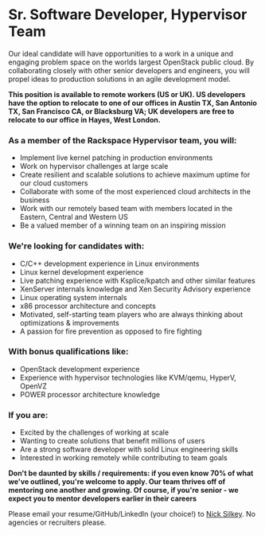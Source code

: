 # Sr. Software Developer, Hypervisor Team

Our ideal candidate will have opportunities to a work in a unique and engaging problem space on the worlds largest OpenStack public cloud. By collaborating closely with other senior developers and engineers, you will propel ideas to production solutions in an agile development model.

**This position is available to remote workers (US or UK). US developers have the option to relocate to one of our offices in Austin TX, San Antonio TX, San Francisco CA, or Blacksburg VA; UK developers are free to relocate to our office in Hayes, West London.**

### As a member of the Rackspace Hypervisor team, you will:

- Implement live kernel patching in production environments
- Work on hypervisor challenges at large scale
- Create resilient and scalable solutions to achieve maximum uptime for our cloud customers
- Collaborate with some of the most experienced cloud architects in the business
- Work with our remotely based team with members located in the Eastern, Central and Western US
- Be a valued member of a winning team on an inspiring mission

### We're looking for candidates with:

- C/C++ development experience in Linux environments
- Linux kernel development experience
- Live patching experience with Ksplice/kpatch and other similar features
- XenServer internals knowledge and Xen Security Advisory experience
- Linux operating system internals
- x86 processor architecture and concepts
- Motivated, self-starting team players who are always thinking about optimizations & improvements
- A passion for fire prevention as opposed to fire fighting

### With bonus qualifications like:

- OpenStack development experience
- Experience with hypervisor technologies like KVM/qemu, HyperV, OpenVZ
- POWER processor architecture knowledge

### If you are:

- Excited by the challenges of working at scale
- Wanting to create solutions that benefit millions of users
- Are a strong software developer with solid Linux engineering skills
- Interested in working remotely while contributing to team goals

**Don't be daunted by skills / requirements: if you even know 70% of what we've
outlined, you're welcome to apply. Our team thrives off of mentoring one another
and growing. Of course, if you're senior - we expect you to mentor developers
earlier in their careers**

Please email your resume/GitHub/LinkedIn (your choice!) to [Nick Silkey](mailto:nick.silkey@rackspace.com). No agencies or recruiters please.
